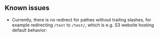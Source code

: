 ## Known issues

 - Currently, there is no redirect for pathes without trailing slashes, for example redirecting `/test` to `/test/`, which is e.g. S3 website hosting default behavior: 